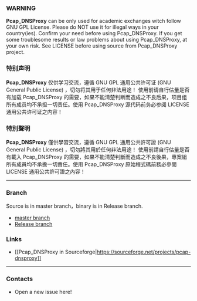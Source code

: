 ### WARNING
**Pcap_DNSProxy** can be only used for academic exchanges witch follow GNU GPL License. Please do NOT use it for illegal ways in your country(ies). Confirm your need before using Pcap_DNSProxy. If you get some troublesome results or law problems about using Pcap_DNSProxy, at your own risk. See LICENSE before using source from Pcap_DNSProxy project.

### 特别声明
**Pcap_DNSProxy** 仅供学习交流，遵循 GNU GPL 通用公共许可证 (GNU General Public License) ，切勿将其用于任何非法用途！
使用前请自行估量是否有加载 Pcap_DNSProxy 的需要，如果不能清楚判断而造成之不良后果，项目组所有成员均不承担一切责任。使用 Pcap_DNSProxy 源代码前务必参阅 LICENSE 通用公共许可证之内容！

### 特別聲明
**Pcap_DNSProxy** 僅供學習交流，遵循 GNU GPL 通用公共許可證 (GNU General Public License) ，切勿將其用於任何非法用途！
使用前請自行估量是否有載入 Pcap_DNSProxy 的需要，如果不能清楚判斷而造成之不良後果，專案組所有成員均不承擔一切責任。使用 Pcap_DNSProxy 原始程式碼前務必參閱 LICENSE 通用公共許可證之內容！

---

### Branch
Source is in master branch，binary is in Release branch.
* [master branch](https://github.com/chengr28/Pcap_DNSProxy)<br />
* [Release branch](https://github.com/chengr28/Pcap_DNSProxy/tree/Release)<br />

### Links
* [[Pcap_DNSProxy in Sourceforge|https://sourceforge.net/projects/pcap-dnsproxy]]

---
### Contacts
* Open a new issue here!
